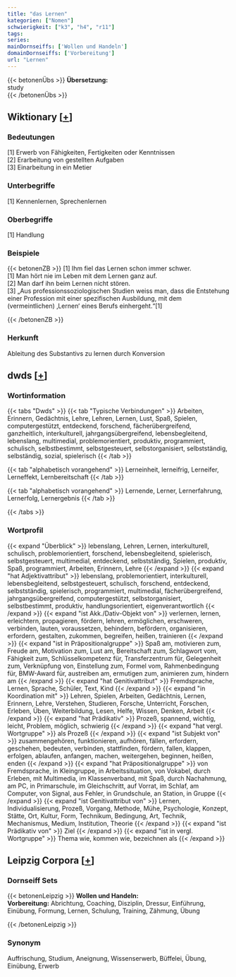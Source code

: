 ```yaml
---
title: "das Lernen"
kategorien: ["Nomen"]
schwierigkeit: ["k3", "h4", "r11"]
tags:
series:
mainDornseiffs: ['Wollen und Handeln']
domainDornseiffs: ['Vorbereitung']
url: "Lernen"
---
```


{{< betonenÜbs >}}
**Übersetzung:**  
study  
{{< /betonenÜbs >}}

## Wiktionary [[+](https://de.wiktionary.org/wiki/Lernen)]

### Bedeutungen
[1] Erwerb von Fähigkeiten, Fertigkeiten oder Kenntnissen  
[2] Erarbeitung von gestellten Aufgaben  
[3] Einarbeitung in ein Metier  

### Unterbegriffe
[1] Kennenlernen, Sprechenlernen  

### Oberbegriffe
[1] Handlung  

### Beispiele
{{< betonenZB >}}
[1] Ihm fiel das Lernen schon immer schwer.  
[1] Man hört nie im Leben mit dem Lernen ganz auf.  
[2] Man darf ihn beim Lernen nicht stören.  
[3] „Aus professionssoziologischen Studien weiss man, dass die Entstehung einer Profession mit einer spezifischen Ausbildung, mit dem (vermeintlichen) ‚Lernen‘ eines Berufs einhergeht.“[1]  

{{< /betonenZB >}}
### Herkunft
Ableitung des Substantivs zu lernen durch Konversion  



## dwds [[+](https://www.dwds.de/wb/Lernen)]

### Wortinformation
{{< tabs "Dwds" >}}
{{< tab "Typische Verbindungen" >}}
Arbeiten, Erinnern, Gedächtnis, Lehre, Lehren, Lernen, Lust, Spaß, Spielen, computergestützt, entdeckend, forschend, fächerübergreifend, ganzheitlich, interkulturell, jahrgangsübergreifend, lebensbegleitend, lebenslang, multimedial, problemorientiert, produktiv, programmiert, schulisch, selbstbestimmt, selbstgesteuert, selbstorganisiert, selbstständig, selbständig, sozial, spielerisch
{{< /tab >}}

{{< tab "alphabetisch vorangehend" >}}
Lerneinheit, lerneifrig, Lerneifer, Lerneffekt, Lernbereitschaft
{{< /tab >}}

{{< tab "alphabetisch vorangehend" >}}
Lernende, Lerner, Lernerfahrung, Lernerfolg, Lernergebnis
{{< /tab >}}

{{< /tabs >}}

### Wortprofil
{{< expand "Überblick" >}} lebenslang, Lehren, Lernen, interkulturell, schulisch, problemorientiert, forschend, lebensbegleitend, spielerisch, selbstgesteuert, multimedial, entdeckend, selbstständig, Spielen, produktiv, Spaß, programmiert, Arbeiten, Erinnern, Lehre {{< /expand >}}
{{< expand "hat Adjektivattribut" >}} lebenslang, problemorientiert, interkulturell, lebensbegleitend, selbstgesteuert, schulisch, forschend, entdeckend, selbstständig, spielerisch, programmiert, multimedial, fächerübergreifend, jahrgangsübergreifend, computergestützt, selbstorganisiert, selbstbestimmt, produktiv, handlungsorientiert, eigenverantwortlich {{< /expand >}}
{{< expand "ist Akk./Dativ-Objekt von" >}} verlernen, lernen, erleichtern, propagieren, fördern, lehren, ermöglichen, erschweren, verbinden, lauten, voraussetzen, behindern, befördern, organisieren, erfordern, gestalten, zukommen, begreifen, heißen, trainieren {{< /expand >}}
{{< expand "ist in Präpositionalgruppe" >}} Spaß am, motivieren zum, Freude am, Motivation zum, Lust am, Bereitschaft zum, Schlagwort vom, Fähigkeit zum, Schlüsselkompetenz für, Transferzentrum für, Gelegenheit zum, Verknüpfung von, Einstellung zum, Formel vom, Rahmenbedingung für, BMW-Award für, austreiben am, ermutigen zum, animieren zum, hindern am {{< /expand >}}
{{< expand "hat Genitivattribut" >}} Fremdsprache, Lernen, Sprache, Schüler, Text, Kind {{< /expand >}}
{{< expand "in Koordination mit" >}} Lehren, Spielen, Arbeiten, Gedächtnis, Lernen, Erinnern, Lehre, Verstehen, Studieren, Forsche, Unterricht, Forschen, Erleben, Üben, Weiterbildung, Lesen, Helfe, Wissen, Denken, Arbeit {{< /expand >}}
{{< expand "hat Prädikativ" >}} Prozeß, spannend, wichtig, leicht, Problem, möglich, schwierig {{< /expand >}}
{{< expand "hat vergl. Wortgruppe" >}} als Prozeß {{< /expand >}}
{{< expand "ist Subjekt von" >}} zusammengehören, funktionieren, aufhören, fällen, erfordern, geschehen, bedeuten, verbinden, stattfinden, fördern, fallen, klappen, erfolgen, ablaufen, anfangen, machen, weitergehen, beginnen, heißen, enden {{< /expand >}}
{{< expand "hat Präpositionalgruppe" >}} von Fremdsprache, in Kleingruppe, in Arbeitssituation, von Vokabel, durch Erleben, mit Multimedia, im Klassenverband, mit Spaß, durch Nachahmung, am PC, in Primarschule, im Gleichschritt, auf Vorrat, im Schlaf, am Computer, von Signal, aus Fehler, in Grundschule, an Station, in Gruppe {{< /expand >}}
{{< expand "ist Genitivattribut von" >}} Lernen, Individualisierung, Prozeß, Vorgang, Methode, Mühe, Psychologie, Konzept, Stätte, Ort, Kultur, Form, Technikum, Bedingung, Art, Technik, Mechanismus, Medium, Institution, Theorie {{< /expand >}}
{{< expand "ist Prädikativ von" >}} Ziel {{< /expand >}}
{{< expand "ist in vergl. Wortgruppe" >}} Thema wie, kommen wie, bezeichnen als {{< /expand >}}

## Leipzig Corpora [[+](https://corpora.uni-leipzig.de/en/res?word=Lernen&corpusId=deu_newscrawl-public_2018)]

### Dornseiff Sets
{{< betonenLeipzig >}}
**Wollen und Handeln:**  
**Vorbereitung:** Abrichtung, Coaching, Disziplin, Dressur, Einführung, Einübung, Formung, Lernen, Schulung, Training, Zähmung, Übung  

{{< /betonenLeipzig >}}

### Synonym
Auffrischung, Studium, Aneignung, Wissenserwerb, Büffelei, Übung, Einübung, Erwerb

